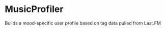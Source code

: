 MusicProfiler
=====================

Builds a mood-specific user profile based on tag data pulled from Last.FM
